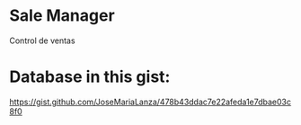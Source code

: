 # Sale Manager
Control de ventas

# Database in this gist:
https://gist.github.com/JoseMariaLanza/478b43ddac7e22afeda1e7dbae03c8f0
